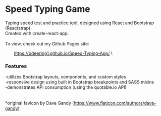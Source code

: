 # Speed Typing Game

Typing speed test and practice tool, designed using React and Bootstrap (Reactstrap).  
Created with create-react-app.  
\
To view, check out my Github Pages site:

  https://bdeering1.github.io/Speed-Typing-App/
\
### Features
-utilizes Bootstrap layouts, components, and custom styles  
-responsive design using built in Bootstrap breakpoints and SASS mixins  
-demonstrates API consumption (using the quotable.io API)  
\
\
*original favicon by Dave Gandy (https://www.flaticon.com/authors/dave-gandy)
